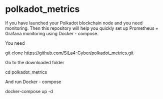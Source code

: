 # polkadot_metrics

If you have launched your Polkadot blockchain node and you need monitoring.
Then this repository will help you quickly set up Prometheus + Grafana monitoring using Docker - compose.

You need

git clone https://github.com/SiLa4-Cyber/polkadot_metrics.git

Go to the downloaded folder

cd polkadot_metrics

And run Docker - compose

docker-compose up -d
